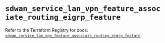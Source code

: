 # `sdwan_service_lan_vpn_feature_associate_routing_eigrp_feature`

Refer to the Terraform Registry for docs: [`sdwan_service_lan_vpn_feature_associate_routing_eigrp_feature`](https://registry.terraform.io/providers/ciscodevnet/sdwan/0.8.0/docs/resources/service_lan_vpn_feature_associate_routing_eigrp_feature).
